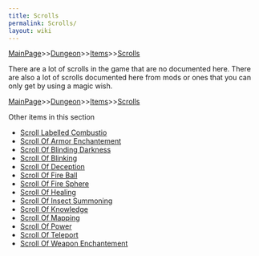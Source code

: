 ```yaml
---
title: Scrolls
permalink: Scrolls/
layout: wiki
---
```


[MainPage](/keeperrl_wiki/ "wikilink")>>[Dungeon](/keeperrl_wiki/Dungeon "wikilink")>>[Items](/keeperrl_wiki/Items "wikilink")>>[Scrolls](/keeperrl_wiki/Scrolls "wikilink")

There are a lot of scrolls in the game that are no documented here.
There are also a lot of scrolls documented here from mods or ones that you can only get by using a magic wish.

[MainPage](/keeperrl_wiki/ "wikilink")>>[Dungeon](/keeperrl_wiki/Dungeon "wikilink")>>[Items](/keeperrl_wiki/Items "wikilink")>>[Scrolls](/keeperrl_wiki/Scrolls "wikilink")

Other items in this section
-    [Scroll Labelled Combustio](/keeperrl_wiki/Scroll_Labelled_Combustio "wikilink")
-    [Scroll Of Armor Enchantement](/keeperrl_wiki/Scroll_Of_Armor_Enchantement "wikilink")
-    [Scroll Of Blinding Darkness](/keeperrl_wiki/Scroll_Of_Blinding_Darkness "wikilink")
-    [Scroll Of Blinking](/keeperrl_wiki/Scroll_Of_Blinking "wikilink")
-    [Scroll Of Deception](/keeperrl_wiki/Scroll_Of_Deception "wikilink")
-    [Scroll Of Fire Ball](/keeperrl_wiki/Scroll_Of_Fire_Ball "wikilink")
-    [Scroll Of Fire Sphere](/keeperrl_wiki/Scroll_Of_Fire_Sphere "wikilink")
-    [Scroll Of Healing](/keeperrl_wiki/Scroll_Of_Healing "wikilink")
-    [Scroll Of Insect Summoning](/keeperrl_wiki/Scroll_Of_Insect_Summoning "wikilink")
-    [Scroll Of Knowledge](/keeperrl_wiki/Scroll_Of_Knowledge "wikilink")
-    [Scroll Of Mapping](/keeperrl_wiki/Scroll_Of_Mapping "wikilink")
-    [Scroll Of Power](/keeperrl_wiki/Scroll_Of_Power "wikilink")
-    [Scroll Of Teleport](/keeperrl_wiki/Scroll_Of_Teleport "wikilink")
-    [Scroll Of Weapon Enchantement](/keeperrl_wiki/Scroll_Of_Weapon_Enchantement "wikilink")
